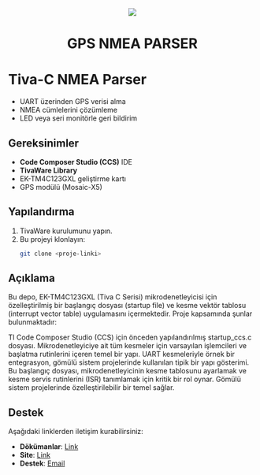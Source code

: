 <div align="center">
   <img src="https://static.vecteezy.com/system/resources/previews/014/578/172/original/3d-blue-satellite-illustration-free-png.png" />
    <h1>GPS NMEA PARSER</h1>
</div>

# Tiva-C NMEA Parser

- UART üzerinden GPS verisi alma
- NMEA cümlelerini çözümleme
- LED veya seri monitörle geri bildirim

## Gereksinimler
- **Code Composer Studio (CCS)** IDE
- **TivaWare Library**
- EK-TM4C123GXL geliştirme kartı
- GPS modülü (Mosaic-X5)

## Yapılandırma
1. TivaWare kurulumunu yapın.
2. Bu projeyi klonlayın:
   ```bash
   git clone <proje-linki>

## Açıklama

Bu depo, EK-TM4C123GXL (Tiva C Serisi) mikrodenetleyicisi için özelleştirilmiş bir başlangıç dosyası (startup file) ve kesme vektör tablosu (interrupt vector table) uygulamasını içermektedir. Proje kapsamında şunlar bulunmaktadır:

TI Code Composer Studio (CCS) için önceden yapılandırılmış startup_ccs.c dosyası.
Mikrodenetleyiciye ait tüm kesmeler için varsayılan işlemcileri ve başlatma rutinlerini içeren temel bir yapı.
UART kesmeleriyle örnek bir entegrasyon, gömülü sistem projelerinde kullanılan tipik bir yapı gösterimi.
Bu başlangıç dosyası, mikrodenetleyicinin kesme tablosunu ayarlamak ve kesme servis rutinlerini (ISR) tanımlamak için kritik bir rol oynar. Gömülü sistem projelerinde özelleştirilebilir bir temel sağlar.

## Destek

Aşağıdaki linklerden iletişim kurabilirsiniz:

- **Dökümanlar**: [Link](https://www.ahmetmertkarakoc.com.tr/#portfolio)
- **Site**: [Link](https://www.ahmetmertkarakoc.com.tr/)
- **Destek**: [Email](mailto:ahmetmertkarakoc@gmail.com)
